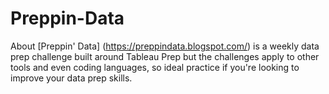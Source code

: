# Preppin-Data


About
[Preppin' Data] (https://preppindata.blogspot.com/) is a weekly data prep challenge built around Tableau Prep but the challenges apply to other tools and even coding languages, so ideal practice if you're looking to improve your data prep skills.
